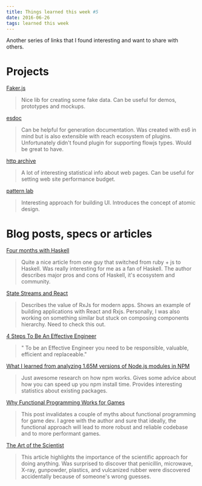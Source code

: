 ```yaml
---
title: Things learned this week #5
date: 2016-06-26
tags: learned this week
---
```


Another series of links that I found interesting and want to share with others.

# Projects
[Faker.js](https://github.com/marak/Faker.js/)

> Nice lib for creating some fake data. Can be useful for demos, prototypes and mockups.

[esdoc](https://esdoc.org/)

> Can be helpful for generation documentation. Was created with es6 in mind but is also extensible with
reach ecosystem of plugins. Unfortunately didn't found plugin for supporting flowjs types. Would be
great to have.

[http archive](http://httparchive.org/)

> A lot of interesting statistical info about web pages. Can be useful for setting web site performance budget.

[pattern lab](http://patternlab.io/about.html)

> Interesting approach for building UI. Introduces the concept of atomic design.

# Blog posts, specs or articles

[Four months with Haskell](https://lexi-lambda.github.io/blog/2016/06/12/four-months-with-haskell/)

> Quite a nice article from one guy that switched from ruby + js to Haskell. Was really interesting for me as a fan of Haskell. The author describes major pros and cons of Haskell, it's ecosystem and community.

[State Streams and React](https://medium.com/@markusctz/state-streams-and-react-7921e3c376a4#.fo6ymgoro)

> Describes the value of RxJs for modern apps. Shows an example of building applications with React and Rxjs. Personally, I was also working on something similar but stuck on composing components hierarchy. Need to check this out.

[4 Steps To Be An Effective Engineer](http://www.fse.guru/4-steps-to-be-an-effective-engineer)

> " To be an Effective Engineer you need to be responsible, valuable, efficient and replaceable."

[What I learned from analyzing 1.65M versions of Node.js modules in NPM](https://blog.nodeswat.com/what-i-learned-from-analysing-1-65m-versions-of-node-js-modules-in-npm-a0299a614318#.cg4kwkb67)

> Just awesome research on how npm works. Gives some advice about how you can speed up you npm install time. Provides interesting statistics about existing packages.

[Why Functional Programming Works for Games](https://medium.com/@bryanedds/functional-game-programming-can-work-95ed0df14f77#.oayl6w1dz)

> This post invalidates a couple of myths about functional programming for game dev. I agree with the author and sure that ideally, the functional approach will lead to more robust and reliable codebase and to more performant games.

[The Art of the Scientist](https://leanstack.com/the-art-of-the-scientist/)

> This article highlights the importance of the scientific approach for doing anything. Was surprised to discover that penicillin, microwave, X-ray, gunpowder, plastics, and vulcanized rubber were discovered accidentally because of someone's wrong guesses.